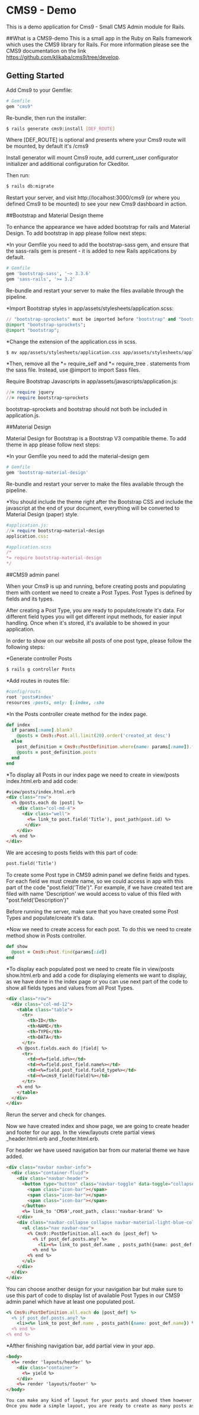 # CMS9 - Demo

This is a demo application for Cms9 - Small CMS Admin module for Rails.

##What is a CMS9-demo
This is a small app in the Ruby on Rails framework which uses the CMS9 library for Rails. For more information please see the  CMS9 documentation on the link https://github.com/klikaba/cms9/tree/develop.

## Getting Started

Add Cms9 to your Gemfile:

```ruby
# Gemfile
gem "cms9"
```

Re-bundle, then run the installer:

```bash
$ rails generate cms9:install [DEF_ROUTE]
```
Where [DEF_ROUTE] is optional and presents where your Cms9 route will be mounted, by default it's /cms9

Install generator will mount Cms9 route, add current_user configurator initializer and additional configuration for Ckeditor.

Then run:

```bash
$ rails db:migrate
```

Restart your server, and visit http://localhost:3000/cms9 (or where you defined Cms9 to be mounted)
to see your new Cms9 dashboard in action.

##Bootstrap and Material Design theme

To enhance the appearance we have added bootstrap for rails and Material Design.
To add bootstrap in app please follow next steps:

*In your Gemfile you need to add the bootstrap-sass gem, and ensure that the sass-rails gem is present - it is added to new Rails applications by default. 


```ruby
# Gemfile
gem 'bootstrap-sass', '~> 3.3.6'
gem 'sass-rails', '>= 3.2'
```
Re-bundle and restart your server to make the files available through the pipeline.

*Import Bootstrap styles in app/assets/stylesheets/application.scss:

```ruby
// "bootstrap-sprockets" must be imported before "bootstrap" and "bootstrap/variables"
@import "bootstrap-sprockets";
@import "bootstrap";
```

*Change the extension of the application.css in scss.

```bash
$ mv app/assets/stylesheets/application.css app/assets/stylesheets/application.scss
```
*Then, remove all the *= require_self and *= require_tree . statements from the sass file. Instead, use @import to import Sass files.

Require Bootstrap Javascripts in app/assets/javascripts/application.js:

```ruby
//= require jquery
//= require bootstrap-sprockets
```
bootstrap-sprockets and bootstrap should not both be included in application.js.

##Material Design

Material Design for Bootstrap is a Bootstrap V3 compatible theme. 
To add theme in app please follow next steps:

*In your Gemfile you need to add the material-design gem

```ruby
# Gemfile
gem 'bootstrap-material-design'
```
Re-bundle and restart your server to make the files available through the pipeline.

*You should include the theme right after the Bootstrap CSS and include the javascript at the end of your document, everything will be converted to Material Design (paper) style.

```ruby
#application.js:
//= require bootstrap-material-design
application.css:
```

```ruby
#application.scss
/*
*= require bootstrap-material-design
*/
```

##CMS9 admin panel

When your Cms9 is up and running, before creating posts and populating them with content we need to create a Post Types. Post Types is defined by fields and its types.

After creating a Post Type, you are ready to populate/create it's data. For different field types you will get different input methods, for easier input handling. Once when it's stored, it's available to be showed in your application.

In order to show on our website all posts of one post type, please follow the following steps:

*Generate controller Posts

```bash
$ rails g controller Posts
```
*Add routes in routes file:

```ruby
#config/routs
root 'posts#index'
resources :posts, only: [:index, :sho
```

*In the Posts controller create method for the index page.

```ruby
def index
  if params[:name].blank?
  	@posts = Cms9::Post.all.limit(20).order('created_at desc')
  else
    post_definition = Cms9::PostDefinition.where(name: params[:name]).first
    @posts = post_definition.posts
  end
end
```

*To display all Posts in our index page we need to create in view/posts index.html.erb and add code:

```html
#view/posts/index.html.erb
<div class="row">
  <% @posts.each do |post| %>
    <div class="col-md-4">
      <div class="well">
        <%= link_to post.field('Title'), post_path(post.id) %>
       </div>
    </div>
  <% end %>
</div>
```
We are accesing to posts fields with this part of code:

```html
post.field('Title')
```
To create some Post type in CMS9 admin panel we define fields and types. For each field we must create name, so we could access in app with this part of the code "post.field('Title')". For example, if we have created text are filed with name 'Description' we would access to value of this filed with "post.field('Description')"

Before running the server, make sure that you have created some Post Types and populate/create it's data.

*Now we need to create access for each post. To do this we need to create method show in Posts controller.

```ruby
def show
  @post = Cms9::Post.find(params[:id])
end
```
*To display each populated post we need to create file in view/posts show.html.erb and add a code for displaying elements we want to display, as we have done in the index page or you can use next part of the code to show all fields types and values from all Post Types.

```html
<div class="row">
  <div class="col-md-12">
    <table class="table">
      <tr>
        <th>ID</th>
        <th>NAME</th>
        <th>TYPE</th>
        <th>DATA</th>
      </tr>
    <% @post.fields.each do |field| %> 
      <tr>
        <td><%=field.id%></td>
        <td><%=field.post_field.name%></td>
        <td><%=field.post_field.field_type%></td>
        <td><%=cms9_field(field)%></td>
      </tr>
    <% end %>
    </table>
  </div>
</div>
```

Rerun the server and check for changes.

Now we have created index and show page, we are going to create header and footer for our app.
In the view/layouts crete partial views _header.html.erb and _footer.html.erb.

For header we have useed navigation bar from our material theme we have added.

```html
<div class="navbar navbar-info">
  <div class="container-fluid">
    <div class="navbar-header">
      <button type="button" class="navbar-toggle" data-toggle="collapse" data-target=".navbar-material-light-blue-collapse">
        <span class="icon-bar"></span>
        <span class="icon-bar"></span>
        <span class="icon-bar"></span>
      </button>
      <%= link_to 'CMS9',root_path, class:'navbar-brand' %>
    </div>
    <div class="navbar-collapse collapse navbar-material-light-blue-collapse">
      <ul class="nav navbar-nav">
        <% Cms9::PostDefinition.all.each do |post_def| %> 
          <% if post_def.posts.any? %>
            <li><%= link_to post_def.name , posts_path({name: post_def.name}) %></li>
          <% end %>
        <% end %>
      </ul>
    </div>
  </div>
</div>
```
You can choose another design for your navigation bar but make sure to use this part of code to display list of available Post Types in our CMS9 admin panel which have at least one populated post.

```ruby
<% Cms9::PostDefinition.all.each do |post_def| %> 
  <% if post_def.posts.any? %>
    <li><%= link_to post_def.name , posts_path({name: post_def.name}) %></li>
  <% end %>
<% end %>
```

*Afther finishing navigation bar, add partial view in your app.

```html
<body>
  <%= render 'layouts/header' %>
    <div class="container">
      <%= yield %>
    </div>
    <%= render 'layouts/footer' %>
</body>

You can make any kind of layout for your posts and showed them however you want.
Once you made a simple layout, you are ready to create as many posts as you want. It's that easy.

